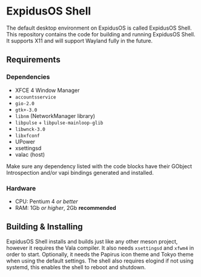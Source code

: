 # ExpidusOS Shell

The default desktop environment on ExpidusOS is called ExpidusOS Shell. This repository contains the code for building and running ExpidusOS Shell. It supports X11 and will support Wayland fully in the future.

## Requirements

### Dependencies
* XFCE 4 Window Manager
* `accountsservice`
* `gio-2.0`
* `gtk+-3.0`
* `libnm` (NetworkManager library)
* `libpulse` + `libpulse-mainloop-glib`
* `libwnck-3.0`
* `libxfconf`
* UPower
* xsettingsd
* valac (host)

Make sure any dependency listed with the code blocks have their GObject Introspection and/or vapi bindings generated and installed.

### Hardware
* CPU: Pentium 4 *or better*
* RAM: 1Gb *or higher*, 2Gb **recommended**

## Building & Installing

ExpidusOS Shell installs and builds just like any other meson project, however it requires the Vala compiler. It also needs `xsettingsd` and `xfwm4` in order to start.
Optionally, it needs the Papirus icon theme and Tokyo theme when using the default settings.
The shell also requires elogind if not using systemd, this enables the shell to reboot and shutdown.
